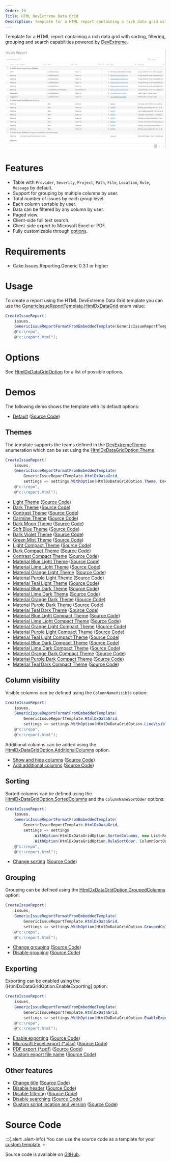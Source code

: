 ```yaml
---
Order: 10
Title: HTML DevExtreme Data Grid
Description: Template for a HTML report containing a rich data grid with sorting, filtering, grouping and search capabilities.
---
```

Template for a HTML report containing a rich data grid with sorting, filtering, grouping and search capabilities powered by [DevExtreme].

![HTML DevExtreme Data Grid](htmldxdatagrid01.png "HTML DevExtreme Data Grid")

# Features

* Table with `Provider`, `Severity`, `Project`, `Path`, `File`, `Location`, `Rule`, `Message` by default.
* Support for grouping by multiple columns by user.
* Total number of issues by each group level.
* Each column sortable by user.
* Data can be filtered by any column by user.
* Paged view.
* Client-side full text search.
* Client-side export to Microsoft Excel or PDF.
* Fully customizable through [options](#options).

# Requirements

* Cake.Issues.Reporting.Generic 0.3.1 or higher

# Usage

To create a report using the HTML DevExtreme Data Grid template you can use the [GenericIssueReportTemplate.HtmlDxDataGrid] enum value:

```csharp
CreateIssueReport(
    issues,
    GenericIssueReportFormatFromEmbeddedTemplate(GenericIssueReportTemplate.HtmlDxDataGrid),
    @"c:\repo",
    @"c:\report.html");
```

# Options

See [HtmlDxDataGridOption] for a list of possible options.

# Demos

The following demo shows the template with its default options:

* <a href="htmldxdatagrid-demo-default.html" target="_blank">Default</a>
  (<a href="https://github.com/cake-contrib/Cake.Issues.Reporting.Generic/blob/develop/demos/build/create-reports/create-reports-htmldxdatagrid-default.cake" target="_blank">Source Code</a>)

## Themes

The template supports the teams defined in the [DevExtremeTheme] enumeration which can be set using the [HtmlDxDataGridOption.Theme]:

```csharp
CreateIssueReport(
    issues,
    GenericIssueReportFormatFromEmbeddedTemplate(
        GenericIssueReportTemplate.HtmlDxDataGrid,
        settings => settings.WithOption(HtmlDxDataGridOption.Theme, DevExtremeTheme.MaterialBlueLight)),
    @"c:\repo",
    @"c:\report.html");
```

* <a href="htmldxdatagrid-demo-theme-light.html" target="_blank">Light Theme</a>
  (<a href="https://github.com/cake-contrib/Cake.Issues.Reporting.Generic/blob/develop/demos/build/create-reports/create-reports-htmldxdatagrid-theme-light.cake" target="_blank">Source Code</a>)
* <a href="htmldxdatagrid-demo-theme-dark.html" target="_blank">Dark Theme</a>
  (<a href="https://github.com/cake-contrib/Cake.Issues.Reporting.Generic/blob/develop/demos/build/create-reports/create-reports-htmldxdatagrid-theme-dark.cake" target="_blank">Source Code</a>)
* <a href="htmldxdatagrid-demo-theme-contrast.html" target="_blank">Contrast Theme</a>
  (<a href="https://github.com/cake-contrib/Cake.Issues.Reporting.Generic/blob/develop/demos/build/create-reports/create-reports-htmldxdatagrid-theme-contrast.cake" target="_blank">Source Code</a>)
* <a href="htmldxdatagrid-demo-theme-carmine.html" target="_blank">Carmine Theme</a>
  (<a href="https://github.com/cake-contrib/Cake.Issues.Reporting.Generic/blob/develop/demos/build/create-reports/create-reports-htmldxdatagrid-theme-carmine.cake" target="_blank">Source Code</a>)
* <a href="htmldxdatagrid-demo-theme-darkmoon.html" target="_blank">Dark Moon Theme</a>
  (<a href="https://github.com/cake-contrib/Cake.Issues.Reporting.Generic/blob/develop/demos/build/create-reports/create-reports-htmldxdatagrid-theme-darkmoon.cake" target="_blank">Source Code</a>)
* <a href="htmldxdatagrid-demo-theme-softblue.html" target="_blank">Soft Blue Theme</a>
  (<a href="https://github.com/cake-contrib/Cake.Issues.Reporting.Generic/blob/develop/demos/build/create-reports/create-reports-htmldxdatagrid-theme-softblue.cake" target="_blank">Source Code</a>)
* <a href="htmldxdatagrid-demo-theme-darkviolet.html" target="_blank">Dark Violet Theme</a>
  (<a href="https://github.com/cake-contrib/Cake.Issues.Reporting.Generic/blob/develop/demos/build/create-reports/create-reports-htmldxdatagrid-theme-darkviolet.cake" target="_blank">Source Code</a>)
* <a href="htmldxdatagrid-demo-theme-greenmist.html" target="_blank">Green Mist Theme</a>
  (<a href="https://github.com/cake-contrib/Cake.Issues.Reporting.Generic/blob/develop/demos/build/create-reports/create-reports-htmldxdatagrid-theme-greenmist.cake" target="_blank">Source Code</a>)
* <a href="htmldxdatagrid-demo-theme-lightcompact.html" target="_blank">Light Compact Theme</a>
  (<a href="https://github.com/cake-contrib/Cake.Issues.Reporting.Generic/blob/develop/demos/build/create-reports/create-reports-htmldxdatagrid-theme-lightcompact.cake" target="_blank">Source Code</a>)
* <a href="htmldxdatagrid-demo-theme-darkcompact.html" target="_blank">Dark Compact Theme</a>
  (<a href="https://github.com/cake-contrib/Cake.Issues.Reporting.Generic/blob/develop/demos/build/create-reports/create-reports-htmldxdatagrid-theme-darkcompact.cake" target="_blank">Source Code</a>)
* <a href="htmldxdatagrid-demo-theme-contrastcompact.html" target="_blank">Contrast Compact Theme</a>
  (<a href="https://github.com/cake-contrib/Cake.Issues.Reporting.Generic/blob/develop/demos/build/create-reports/create-reports-htmldxdatagrid-theme-contrastcompact.cake" target="_blank">Source Code</a>)
* <a href="htmldxdatagrid-demo-theme-materialbluelight.html" target="_blank">Material Blue Light Theme</a>
  (<a href="https://github.com/cake-contrib/Cake.Issues.Reporting.Generic/blob/develop/demos/build/create-reports/create-reports-htmldxdatagrid-theme-materialbluelight.cake" target="_blank">Source Code</a>)
* <a href="htmldxdatagrid-demo-theme-materiallimelight.html" target="_blank">Material Lime Light Theme</a>
  (<a href="https://github.com/cake-contrib/Cake.Issues.Reporting.Generic/blob/develop/demos/build/create-reports/create-reports-htmldxdatagrid-theme-materiallimelight.cake" target="_blank">Source Code</a>)
* <a href="htmldxdatagrid-demo-theme-materialorangelight.html" target="_blank">Material Orange Light Theme</a>
  (<a href="https://github.com/cake-contrib/Cake.Issues.Reporting.Generic/blob/develop/demos/build/create-reports/create-reports-htmldxdatagrid-theme-materialorangelight.cake" target="_blank">Source Code</a>)
* <a href="htmldxdatagrid-demo-theme-materialpurplelight.html" target="_blank">Material Purple Light Theme</a>
  (<a href="https://github.com/cake-contrib/Cake.Issues.Reporting.Generic/blob/develop/demos/build/create-reports/create-reports-htmldxdatagrid-theme-materialpurplelight.cake" target="_blank">Source Code</a>)
* <a href="htmldxdatagrid-demo-theme-materialteallight.html" target="_blank">Material Teal Light Theme</a>
  (<a href="https://github.com/cake-contrib/Cake.Issues.Reporting.Generic/blob/develop/demos/build/create-reports/create-reports-htmldxdatagrid-theme-materialteallight.cake" target="_blank">Source Code</a>)
* <a href="htmldxdatagrid-demo-theme-materialbluedark.html" target="_blank">Material Blue Dark Theme</a>
  (<a href="https://github.com/cake-contrib/Cake.Issues.Reporting.Generic/blob/develop/demos/build/create-reports/create-reports-htmldxdatagrid-theme-materialbluedark.cake" target="_blank">Source Code</a>)
* <a href="htmldxdatagrid-demo-theme-materiallimedark.html" target="_blank">Material Lime Dark Theme</a>
  (<a href="https://github.com/cake-contrib/Cake.Issues.Reporting.Generic/blob/develop/demos/build/create-reports/create-reports-htmldxdatagrid-theme-materiallimedark.cake" target="_blank">Source Code</a>)
* <a href="htmldxdatagrid-demo-theme-materialorangedark.html" target="_blank">Material Orange Dark Theme</a>
  (<a href="https://github.com/cake-contrib/Cake.Issues.Reporting.Generic/blob/develop/demos/build/create-reports/create-reports-htmldxdatagrid-theme-materialorangedark.cake" target="_blank">Source Code</a>)
* <a href="htmldxdatagrid-demo-theme-materialpurpledark.html" target="_blank">Material Purple Dark Theme</a>
  (<a href="https://github.com/cake-contrib/Cake.Issues.Reporting.Generic/blob/develop/demos/build/create-reports/create-reports-htmldxdatagrid-theme-materialpurpledark.cake" target="_blank">Source Code</a>)
* <a href="htmldxdatagrid-demo-theme-materialtealdark.html" target="_blank">Material Teal Dark Theme</a>
  (<a href="https://github.com/cake-contrib/Cake.Issues.Reporting.Generic/blob/develop/demos/build/create-reports/create-reports-htmldxdatagrid-theme-materialtealdark.cake" target="_blank">Source Code</a>)
* <a href="htmldxdatagrid-demo-theme-materialbluelightcompact.html" target="_blank">Material Blue Light Compact Theme</a>
  (<a href="https://github.com/cake-contrib/Cake.Issues.Reporting.Generic/blob/develop/demos/build/create-reports/create-reports-htmldxdatagrid-theme-materialbluelightcompact.cake" target="_blank">Source Code</a>)
* <a href="htmldxdatagrid-demo-theme-materiallimelightcompact.html" target="_blank">Material Lime Light Compact Theme</a>
  (<a href="https://github.com/cake-contrib/Cake.Issues.Reporting.Generic/blob/develop/demos/build/create-reports/create-reports-htmldxdatagrid-theme-materiallimelightcompact.cake" target="_blank">Source Code</a>)
* <a href="htmldxdatagrid-demo-theme-materialorangelightcompact.html" target="_blank">Material Orange Light Compact Theme</a>
  (<a href="https://github.com/cake-contrib/Cake.Issues.Reporting.Generic/blob/develop/demos/build/create-reports/create-reports-htmldxdatagrid-theme-materialorangelightcompact.cake" target="_blank">Source Code</a>)
* <a href="htmldxdatagrid-demo-theme-materialpurplelightcompact.html" target="_blank">Material Purple Light Compact Theme</a>
  (<a href="https://github.com/cake-contrib/Cake.Issues.Reporting.Generic/blob/develop/demos/build/create-reports/create-reports-htmldxdatagrid-theme-materialpurplelightcompact.cake" target="_blank">Source Code</a>)
* <a href="htmldxdatagrid-demo-theme-materialteallightcompact.html" target="_blank">Material Teal Light Compact Theme</a>
  (<a href="https://github.com/cake-contrib/Cake.Issues.Reporting.Generic/blob/develop/demos/build/create-reports/create-reports-htmldxdatagrid-theme-materialteallightcompact.cake" target="_blank">Source Code</a>)
* <a href="htmldxdatagrid-demo-theme-materialbluedarkcompact.html" target="_blank">Material Blue Dark Compact Theme</a>
  (<a href="https://github.com/cake-contrib/Cake.Issues.Reporting.Generic/blob/develop/demos/build/create-reports/create-reports-htmldxdatagrid-theme-materialbluedarkcompact.cake" target="_blank">Source Code</a>)
* <a href="htmldxdatagrid-demo-theme-materiallimedarkcompact.html" target="_blank">Material Lime Dark Compact Theme</a>
  (<a href="https://github.com/cake-contrib/Cake.Issues.Reporting.Generic/blob/develop/demos/build/create-reports/create-reports-htmldxdatagrid-theme-materiallimedarkcompact.cake" target="_blank">Source Code</a>)
* <a href="htmldxdatagrid-demo-theme-materialorangedarkcompact.html" target="_blank">Material Orange Dark Compact Theme</a>
  (<a href="https://github.com/cake-contrib/Cake.Issues.Reporting.Generic/blob/develop/demos/build/create-reports/create-reports-htmldxdatagrid-theme-materialorangedarkcompact.cake" target="_blank">Source Code</a>)
* <a href="htmldxdatagrid-demo-theme-materialpurpledarkcompact.html" target="_blank">Material Purple Dark Compact Theme</a>
  (<a href="https://github.com/cake-contrib/Cake.Issues.Reporting.Generic/blob/develop/demos/build/create-reports/create-reports-htmldxdatagrid-theme-materialpurpledarkcompact.cake" target="_blank">Source Code</a>)
* <a href="htmldxdatagrid-demo-theme-materialtealdarkcompact.html" target="_blank">Material Teal Dark Compact Theme</a>
  (<a href="https://github.com/cake-contrib/Cake.Issues.Reporting.Generic/blob/develop/demos/build/create-reports/create-reports-htmldxdatagrid-theme-materialtealdarkcompact.cake" target="_blank">Source Code</a>)

## Column visibility

Visible columns can be defined using the `ColumnNameVisible` option:

```csharp
CreateIssueReport(
    issues,
    GenericIssueReportFormatFromEmbeddedTemplate(
        GenericIssueReportTemplate.HtmlDxDataGrid,
        settings => settings.WithOption(HtmlDxDataGridOption.LineVisible, false)),
    @"c:\repo",
    @"c:\report.html");
```

Additional columns can be added using the [HtmlDxDataGridOption.AdditionalColumns] option.

* <a href="htmldxdatagrid-demo-columnhiding.html" target="_blank">Show and hide columns</a>
  (<a href="https://github.com/cake-contrib/Cake.Issues.Reporting.Generic/blob/develop/demos/build/create-reports/create-reports-htmldxdatagrid-hide-columns.cake" target="_blank">Source Code</a>)
* <a href="htmldxdatagrid-demo-additionalcolumns.html" target="_blank">Add additional columns</a>
  (<a href="https://github.com/cake-contrib/Cake.Issues.Reporting.Generic/blob/develop/demos/build/create-reports/create-reports-htmldxdatagrid-additional-columns.cake" target="_blank">Source Code</a>)

## Sorting

Sorted columns can be defined using the [HtmlDxDataGridOption.SortedColumns] and the
`ColumnNameSortOder` options:

```csharp
CreateIssueReport(
    issues,
    GenericIssueReportFormatFromEmbeddedTemplate(
        GenericIssueReportTemplate.HtmlDxDataGrid,
        settings => settings
            .WithOption(HtmlDxDataGridOption.SortedColumns, new List<ReportColumn> { ReportColumn.Rule })
            .WithOption(HtmlDxDataGridOption.RuleSortOder, ColumnSortOderDescending )),
    @"c:\repo",
    @"c:\report.html");
```

* <a href="htmldxdatagrid-demo-sorting.html" target="_blank">Change sorting</a>
  (<a href="https://github.com/cake-contrib/Cake.Issues.Reporting.Generic/blob/develop/demos/build/create-reports/create-reports-htmldxdatagrid-sorting.cake" target="_blank">Source Code</a>)

## Grouping

Grouping can be defined using the [HtmlDxDataGridOption.GroupedColumns] option:

```csharp
CreateIssueReport(
    issues,
    GenericIssueReportFormatFromEmbeddedTemplate(
        GenericIssueReportTemplate.HtmlDxDataGrid,
        settings => settings.WithOption(HtmlDxDataGridOption.GroupedColumns, new List<ReportColumn> { ReportColumn.Rule })),
    @"c:\repo",
    @"c:\report.html");
```

* <a href="htmldxdatagrid-demo-grouping.html" target="_blank">Change grouping</a>
  (<a href="https://github.com/cake-contrib/Cake.Issues.Reporting.Generic/blob/develop/demos/build/create-reports/create-reports-htmldxdatagrid-grouping.cake" target="_blank">Source Code</a>)
* <a href="htmldxdatagrid-demo-disablegrouping.html" target="_blank">Disable grouping</a>
  (<a href="https://github.com/cake-contrib/Cake.Issues.Reporting.Generic/blob/develop/demos/build/create-reports/create-reports-htmldxdatagrid-disable-grouping.cake" target="_blank">Source Code</a>)

## Exporting

Exporting can be enabled using the [HtmlDxDataGridOption.EnableExporting] option:

```csharp
CreateIssueReport(
    issues,
    GenericIssueReportFormatFromEmbeddedTemplate(
        GenericIssueReportTemplate.HtmlDxDataGrid,
        settings => settings.WithOption(HtmlDxDataGridOption.EnableExporting, true)),
    @"c:\repo",
    @"c:\report.html");
```

* <a href="htmldxdatagrid-demo-enableexporting.html" target="_blank">Enable exporting</a>
  (<a href="https://github.com/cake-contrib/Cake.Issues.Reporting.Generic/blob/develop/demos/build/create-reports/create-reports-htmldxdatagrid-enable-exporting.cake" target="_blank">Source Code</a>)
* <a href="htmldxdatagrid-demo-exportformat-xlsx.html" target="_blank">Microsoft Excel export (*.xlsx)</a>
  (<a href="https://github.com/cake-contrib/Cake.Issues.Reporting.Generic/blob/develop/demos/build/create-reports/create-reports-htmldxdatagrid-exportformat-xlsx.cake" target="_blank">Source Code</a>)
* <a href="htmldxdatagrid-demo-exportformat-pdf.html" target="_blank">PDF export (*.pdf)</a>
  (<a href="https://github.com/cake-contrib/Cake.Issues.Reporting.Generic/blob/develop/demos/build/create-reports/create-reports-htmldxdatagrid-exportformat-pdf.cake" target="_blank">Source Code</a>)
* <a href="htmldxdatagrid-demo-customexportfilename.html" target="_blank">Custom export file name</a>
  (<a href="https://github.com/cake-contrib/Cake.Issues.Reporting.Generic/blob/develop/demos/build/create-reports/create-reports-htmldxdatagrid-custom-export-filename.cake" target="_blank">Source Code</a>)

## Other features

* <a href="htmldxdatagrid-demo-changetitle.html" target="_blank">Change title</a>
  (<a href="https://github.com/cake-contrib/Cake.Issues.Reporting.Generic/blob/develop/demos/build/create-reports/create-reports-htmldxdatagrid-change-title.cake" target="_blank">Source Code</a>)
* <a href="htmldxdatagrid-demo-disableheader.html" target="_blank">Disable header</a>
  (<a href="https://github.com/cake-contrib/Cake.Issues.Reporting.Generic/blob/develop/demos/build/create-reports/create-reports-htmldxdatagrid-disable-header.cake" target="_blank">Source Code</a>)
* <a href="htmldxdatagrid-demo-disablefiltering.html" target="_blank">Disable filtering</a>
  (<a href="https://github.com/cake-contrib/Cake.Issues.Reporting.Generic/blob/develop/demos/build/create-reports/create-reports-htmldxdatagrid-disable-filtering.cake" target="_blank">Source Code</a>)
* <a href="htmldxdatagrid-demo-disablesearching.html" target="_blank">Disable searching</a>
  (<a href="https://github.com/cake-contrib/Cake.Issues.Reporting.Generic/blob/develop/demos/build/create-reports/create-reports-htmldxdatagrid-disable-searching.cake" target="_blank">Source Code</a>)
* <a href="htmldxdatagrid-demo-customscriptlocation.html" target="_blank">Custom script location and version</a>
  (<a href="https://github.com/cake-contrib/Cake.Issues.Reporting.Generic/blob/develop/demos/build/create-reports/create-reports-htmldxdatagrid-custom-script-location.cake" target="_blank">Source Code</a>)

# Source Code

:::{.alert .alert-info}
You can use the source code as a template for your [custom template].
:::

Source code is available on [GitHub].

[DevExtreme]: https://js.devexpress.com
[GenericIssueReportTemplate.HtmlDxDataGrid]: ../../../../../api/Cake.Issues.Reporting.Generic/GenericIssueReportTemplate/0E9E9D94
[HtmlDxDataGridOption]: ../../../../../api/Cake.Issues.Reporting.Generic/HtmlDxDataGridOption/
[DevExtremeTheme]: ../../../../../api/Cake.Issues.Reporting.Generic/DevExtremeTheme/
[HtmlDxDataGridOption.Theme]: ../../../../../api/Cake.Issues.Reporting.Generic/HtmlDxDataGridOption/EA83DCAB
[HtmlDxDataGridOption.AdditionalColumns]: ../../../../../api/Cake.Issues.Reporting.Generic/HtmlDxDataGridOption/F9860912
[HtmlDxDataGridOption.SortedColumns]: ../../../../../api/Cake.Issues.Reporting.Generic/HtmlDxDataGridOption/D578E453
[HtmlDxDataGridOption.GroupedColumns]: ../../../../../api/Cake.Issues.Reporting.Generic/HtmlDxDataGridOption/0907599C
[custom template]: ../examples/custom-template
[GitHub]: https://github.com/cake-contrib/Cake.Issues.Reporting.Generic/blob/develop/src/Cake.Issues.Reporting.Generic/Templates/DxDataGrid.cshtml
